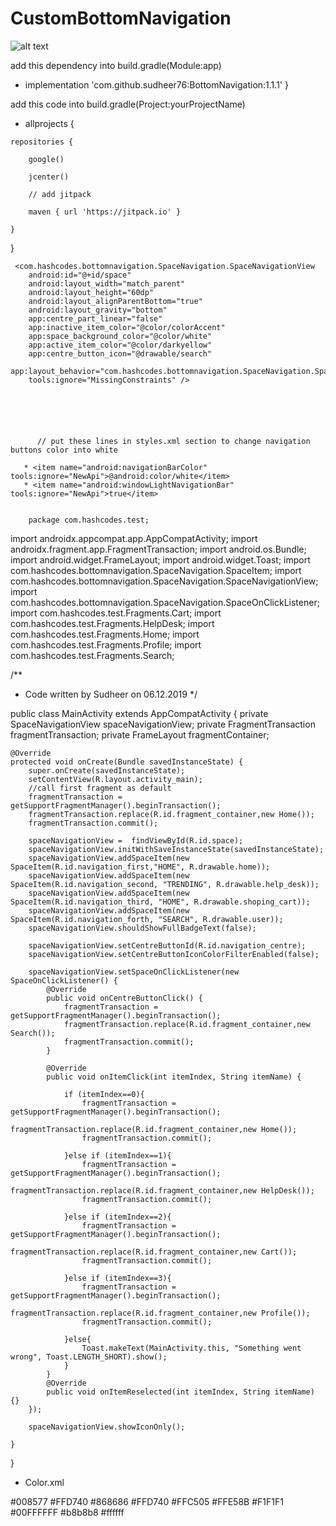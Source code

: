 # CustomBottomNavigation
![alt text](https://github.com/sudheer76/CustomBottomNavigation/blob/master/screenshot.jpg)


add this dependency into build.gradle(Module:app)



    
  *  implementation 'com.github.sudheer76:BottomNavigation:1.1.1'
}

add this code into build.gradle(Project:yourProjectName)
     
   *  allprojects {
     
    repositories {
    
        google()
        
        jcenter()
        
        // add jitpack
        
        maven { url 'https://jitpack.io' }
      
    }
}
    
    
    
     <com.hashcodes.bottomnavigation.SpaceNavigation.SpaceNavigationView
        android:id="@+id/space"
        android:layout_width="match_parent"
        android:layout_height="60dp"
        android:layout_alignParentBottom="true"
        android:layout_gravity="bottom"
        app:centre_part_linear="false"
        app:inactive_item_color="@color/colorAccent"
        app:space_background_color="@color/white"
        app:active_item_color="@color/darkyellow"
        app:centre_button_icon="@drawable/search"
        app:layout_behavior="com.hashcodes.bottomnavigation.SpaceNavigation.SpaceNavigationViewBehavior"
        tools:ignore="MissingConstraints" />
        
        
        
        
    

          // put these lines in styles.xml section to change navigation buttons color into white   
          
       * <item name="android:navigationBarColor" tools:ignore="NewApi">@android:color/white</item>
       * <item name="android:windowLightNavigationBar" tools:ignore="NewApi">true</item>
        
        
        package com.hashcodes.test;

import androidx.appcompat.app.AppCompatActivity;
import androidx.fragment.app.FragmentTransaction;
import android.os.Bundle;
import android.widget.FrameLayout;
import android.widget.Toast;
import com.hashcodes.bottomnavigation.SpaceNavigation.SpaceItem;
import com.hashcodes.bottomnavigation.SpaceNavigation.SpaceNavigationView;
import com.hashcodes.bottomnavigation.SpaceNavigation.SpaceOnClickListener;
import com.hashcodes.test.Fragments.Cart;
import com.hashcodes.test.Fragments.HelpDesk;
import com.hashcodes.test.Fragments.Home;
import com.hashcodes.test.Fragments.Profile;
import com.hashcodes.test.Fragments.Search;

/**
 * Code written by Sudheer on 06.12.2019
 */


public class MainActivity extends AppCompatActivity {
    private SpaceNavigationView spaceNavigationView;
    private FragmentTransaction fragmentTransaction;
    private FrameLayout fragmentContainer;

    @Override
    protected void onCreate(Bundle savedInstanceState) {
        super.onCreate(savedInstanceState);
        setContentView(R.layout.activity_main);
        //call first fragment as default
        fragmentTransaction = getSupportFragmentManager().beginTransaction();
        fragmentTransaction.replace(R.id.fragment_container,new Home());
        fragmentTransaction.commit();

        spaceNavigationView =  findViewById(R.id.space);
        spaceNavigationView.initWithSaveInstanceState(savedInstanceState);
        spaceNavigationView.addSpaceItem(new SpaceItem(R.id.navigation_first,"HOME", R.drawable.home));
        spaceNavigationView.addSpaceItem(new SpaceItem(R.id.navigation_second, "TRENDING", R.drawable.help_desk));
        spaceNavigationView.addSpaceItem(new SpaceItem(R.id.navigation_third, "HOME", R.drawable.shoping_cart));
        spaceNavigationView.addSpaceItem(new SpaceItem(R.id.navigation_forth, "SEARCH", R.drawable.user));
        spaceNavigationView.shouldShowFullBadgeText(false);

        spaceNavigationView.setCentreButtonId(R.id.navigation_centre);
        spaceNavigationView.setCentreButtonIconColorFilterEnabled(false);

        spaceNavigationView.setSpaceOnClickListener(new SpaceOnClickListener() {
            @Override
            public void onCentreButtonClick() {
                fragmentTransaction = getSupportFragmentManager().beginTransaction();
                fragmentTransaction.replace(R.id.fragment_container,new Search());
                fragmentTransaction.commit();
            }

            @Override
            public void onItemClick(int itemIndex, String itemName) {

                if (itemIndex==0){
                    fragmentTransaction = getSupportFragmentManager().beginTransaction();
                    fragmentTransaction.replace(R.id.fragment_container,new Home());
                    fragmentTransaction.commit();

                }else if (itemIndex==1){
                    fragmentTransaction = getSupportFragmentManager().beginTransaction();
                    fragmentTransaction.replace(R.id.fragment_container,new HelpDesk());
                    fragmentTransaction.commit();

                }else if (itemIndex==2){
                    fragmentTransaction = getSupportFragmentManager().beginTransaction();
                    fragmentTransaction.replace(R.id.fragment_container,new Cart());
                    fragmentTransaction.commit();

                }else if (itemIndex==3){
                    fragmentTransaction = getSupportFragmentManager().beginTransaction();
                    fragmentTransaction.replace(R.id.fragment_container,new Profile());
                    fragmentTransaction.commit();

                }else{
                    Toast.makeText(MainActivity.this, "Something went wrong", Toast.LENGTH_SHORT).show();
                }
            }
            @Override
            public void onItemReselected(int itemIndex, String itemName) {}
        });

        spaceNavigationView.showIconOnly();

    }

}





*  Color.xml


 <color name="colorPrimary">#008577</color>
    <color name="colorPrimaryDark">#FFD740</color>
    <color name="colorAccent">#868686</color>
    <color name="yellow">#FFD740</color>
    <color name="darkyellow">#FFC505</color>
    <color name="lightyellow">#FFE58B</color>
    <color name="LightGray">#F1F1F1</color>
    <color name="transprent">#00FFFFFF</color>
    <color name="Grey">#b8b8b8</color>
    <color name="white">#ffffff</color>

